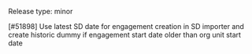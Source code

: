 Release type: minor

[#51898] Use latest SD date for engagement creation in SD importer and create historic dummy if engagement start date older than org unit start date
